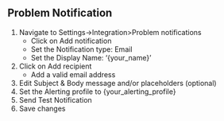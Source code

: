## Problem Notification

1. Navigate to Settings->Integration>Problem notifications
    * Click on Add notification
    * Set the Notification type: Email
    * Set the Display Name: ‘{your_name}’
2. Click on Add recipient
    * Add a valid email address
3. Edit Subject & Body message and/or placeholders (optional) 
4. Set the Alerting profile to {your_alerting_profile} 
5. Send Test Notification 
6. Save changes  
